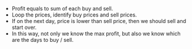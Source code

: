 * Profit equals to sum of each buy and sell.
* Loop the prices, identify buy prices and sell prices.
* If on the next day, price is lower than sell price, then we should sell and start over.
* In this way, not only we know the max profit, but also we know which are the days to buy / sell.